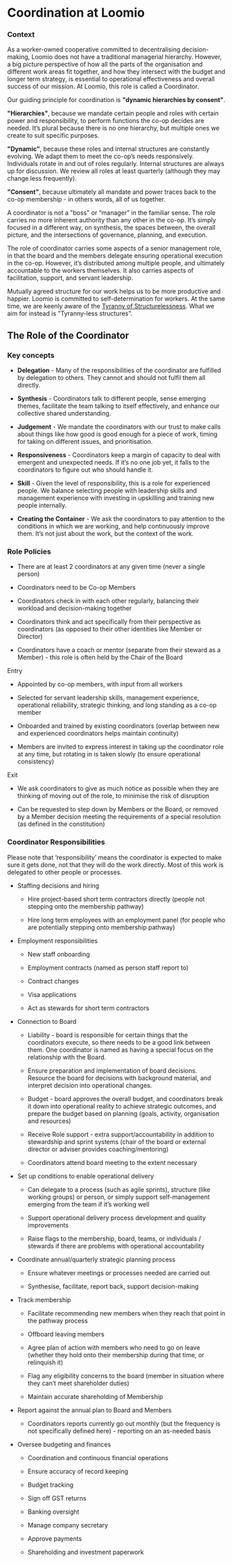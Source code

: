 # Coordination at Loomio

### Context

As a worker-owned cooperative committed to decentralising decision-making, Loomio does not have a traditional managerial hierarchy. However, a big picture perspective of how all the parts of the organisation and different work areas fit together, and how they intersect with the budget and longer term strategy, is essential to operational effectiveness and overall success of our mission. At Loomio, this role is called a Coordinator.

Our guiding principle for coordination is **"dynamic hierarchies by consent"**.

**"Hierarchies"**, because we mandate certain people and roles with certain power and responsibility, to perform functions the co-op decides are needed. It’s plural because there is no one hierarchy, but multiple ones we create to suit specific purposes.

**"Dynamic"**, because these roles and internal structures are constantly evolving. We adapt them to meet the co-op’s needs responsively. Individuals rotate in and out of roles regularly. Internal structures are always up for discussion. We review all roles at least quarterly (although they may change less frequently).

**"Consent"**, because ultimately all mandate and power traces back to the co-op membership - in others words, all of us together. 

A coordinator is not a "boss" or “manager” in the familiar sense. The role carries no more inherent authority than any other in the co-op. It’s simply focused in a different way, on synthesis, the spaces between, the overall picture, and the intersections of governance, planning, and execution.

The role of coordinator carries some aspects of a senior management role, in that the board and the members delegate ensuring operational execution in the co-op. However, it’s distributed among multiple people, and ultimately accountable to the workers themselves. It also carries aspects of facilitation, support, and servant leadership.

Mutually agreed structure for our work helps us to be more productive and happier. Loomio is committed to self-determination for workers. At the same time, we are keenly aware of the [Tyranny of Structurelessness](http://www.jofreeman.com/joreen/tyranny.htm). What we aim for instead is "Tyranny-less structures". 

## The Role of the Coordinator

### Key concepts

* **Delegation** - Many of the responsibilities of the coordinator are fulfilled by delegation to others. They cannot and should not fulfil them all directly.

* **Synthesis** - Coordinators talk to different people, sense emerging themes, facilitate the team talking to itself effectively, and enhance our collective shared understanding.

* **Judgement** - We mandate the coordinators with our trust to make calls about things like how good is good enough for a piece of work, timing for taking on different issues, and prioritisation.

* **Responsiveness** - Coordinators keep a margin of capacity to deal with emergent and unexpected needs. If it’s no one job yet, it falls to the coordinators to figure out who should handle it.

* **Skill** - Given the level of responsibility, this is a role for experienced people. We balance selecting people with leadership skills and management experience with investing in upskilling and training new people internally.

* **Creating the Container** - We ask the coordinators to pay attention to the conditions in which we are working, and help continuously improve them. It’s not just about the work, but the context of the work.

### Role Policies

* There are at least 2 coordinators at any given time (never a single person)

* Coordinators need to be Co-op Members

* Coordinators check in with each other regularly, balancing their workload and decision-making together

* Coordinators think and act specifically from their perspective as coordinators (as opposed to their other identities like Member or Director)

* Coordinators have a coach or mentor (separate from their steward as a Member) - this role is often held by the Chair of the Board

Entry

* Appointed by co-op members, with input from all workers

* Selected for servant leadership skills, management experience, operational reliability, strategic thinking,  and long standing as a co-op member

* Onboarded and trained by existing coordinators (overlap between new and experienced coordinators helps maintain continuity)

* Members are invited to express interest in taking up the coordinator role at any time, but rotating in is taken slowly (to ensure operational consistency)

Exit

* We ask coordinators to give as much notice as possible when they are thinking of moving out of the role, to minimise the risk of disruption

* Can be requested to step down by Members or the Board, or removed by a Member decision meeting the requirements of a special resolution (as defined in the constitution)

### Coordinator Responsibilities

Please note that ‘responsibility’ means the coordinator is expected to make sure it gets done, not that they will do the work directly. Most of this work is delegated to other people or processes.

* Staffing decisions and hiring

    * Hire project-based short term contractors directly (people not stepping onto the membership pathway)

    * Hire long term employees with an employment panel (for people who are potentially stepping onto membership pathway)

* Employment responsibilities

    * New staff onboarding

    * Employment contracts (named as person staff report to)

    * Contract changes

    * Visa applications

    * Act as stewards for short term contractors

* Connection to Board

    * Liability - board is responsible for certain things that the coordinators execute, so there needs to be a good link between them. One coordinator is named as having a special focus on the relationship with the Board.

    * Ensure preparation and implementation of board decisions. Resource the board for decisions with background material, and interpret decision into operational changes.

    * Budget - board approves the overall budget, and coordinators break it down into operational reality to achieve strategic outcomes, and prepare the budget based on planning (goals, activity, organisation and resources)

    * Receive Role support - extra support/accountability in addition to stewardship and sprint systems (chair of the board or external director or adviser provides coaching/mentoring)

    * Coordinators attend board meeting to the extent necessary

* Set up conditions to enable operational delivery

    * Can delegate to a process (such as agile sprints), structure (like working groups) or person, or simply support self-management emerging from the team if it’s working well

    * Support operational delivery process development and quality improvements

    * Raise flags to the membership, board, teams, or individuals / stewards if there are problems with operational accountability

* Coordinate annual/quarterly strategic planning process

    * Ensure whatever meetings or processes needed are carried out

    * Synthesise, facilitate, report back, support decision-making 

* Track membership

    * Facilitate recommending new members when they reach that point in the pathway process

    * Offboard leaving members

    * Agree plan of action with members who need to go on leave (whether they hold onto their membership during that time, or relinquish it)

    * Flag any eligibility concerns to the board (member in situation where they can’t meet shareholder duties)

    * Maintain accurate shareholding of Membership

* Report against the annual plan to Board and Members

    * Coordinators reports currently go out monthly (but the frequency is not specifically defined here) - reporting on an as-needed basis

* Oversee budgeting and finances

    * Coordination and continuous financial operations

    * Ensure accuracy of record keeping

    * Budget tracking

    * Sign off GST returns

    * Banking oversight

    * Manage company secretary

    * Approve payments

    * Shareholding and investment paperwork



